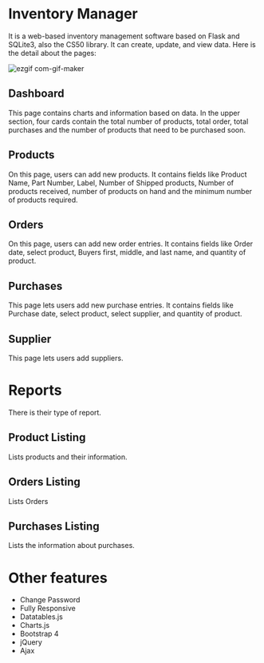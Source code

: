 # Inventory Manager
It is a web-based inventory management software based on Flask and SQLite3, also the CS50 library. It can create, update, and view data. Here is the detail about the pages:

![ezgif com-gif-maker](https://user-images.githubusercontent.com/35958006/143768247-683e2025-81f6-4bcb-8f53-2ca6a15c92d4.gif)


## Dashboard
This page contains charts and information based on data. In the upper section, four cards contain the total number of products, total order, total purchases and the number of products that need to be purchased soon.

## Products
On this page, users can add new products. It contains fields like Product Name, Part Number, Label, Number of Shipped products, Number of products received, number of products on hand and the minimum number of products required.

## Orders
On this page, users can add new order entries. It contains fields like Order date, select product, Buyers first, middle, and last name, and quantity of product.

## Purchases
This page lets users add new purchase entries. It contains fields like Purchase date, select product, select supplier, and quantity of product.

## Supplier
This page lets users add suppliers.

# Reports
There is their type of report.

## Product Listing
Lists products and their information.

## Orders Listing
Lists Orders

## Purchases Listing
Lists the information about purchases.


# Other features
- Change Password
- Fully Responsive
- Datatables.js
- Charts.js
- Bootstrap 4
- jQuery
- Ajax
